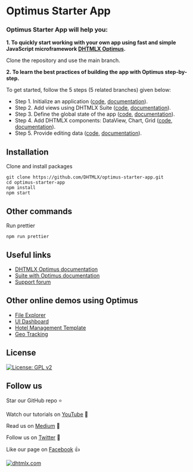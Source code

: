 # Optimus Starter App

### Optimus Starter App will help you:

**1. To quickly start working with your own app using fast and simple JavaScript microframework [DHTMLX Optimus](https://docs.dhtmlx.com/suite/optimus_guides__index.html).** 

Clone the repository and use the main branch.

**2. To learn the best practices of building the app with Optimus step-by-step.** 

To get started, follow the 5 steps (5 related branches) given below: 
- Step 1. Initialize an application ([code](https://github.com/DHTMLX/optimus-starter-app/tree/guide/step-1), [documentation](https://docs.dhtmlx.com/suite/optimus_guides__how_to_start_optimus.html#step1initializeanapplication)).
- Step 2. Add views using DHTMLX Suite ([code](https://github.com/DHTMLX/optimus-starter-app/tree/guide/step-2), [documentation](https://docs.dhtmlx.com/suite/optimus_guides__how_to_start_optimus.html#step2addviewsusingdhtmlxsuite)).
- Step 3. Define the global state of the app ([code](https://github.com/DHTMLX/optimus-starter-app/tree/guide/step-3), [documentation](https://docs.dhtmlx.com/suite/optimus_guides__how_to_start_optimus.html#step3definetheglobalstateoftheapp)).
- Step 4. Add DHTMLX components: DataView, Chart, Grid ([code](https://github.com/DHTMLX/optimus-starter-app/tree/guide/step-4), [documentation](https://docs.dhtmlx.com/suite/optimus_guides__how_to_start_optimus.html#step4adddhtmlxcomponentsdataviewchartgrid)).
- Step 5. Provide editing data ([code](https://github.com/DHTMLX/optimus-starter-app/tree/guide/step-5), [documentation](https://docs.dhtmlx.com/suite/optimus_guides__how_to_start_optimus.html#step5provideeditingdata)).

## Installation

Clone and install packages

```
git clone https://github.com/DHTMLX/optimus-starter-app.git
cd optimus-starter-app
npm install
npm start
```

## Other commands

Run prettier

```
npm run prettier
```

## Useful links

- [DHTMLX Optimus documentation](https://docs.dhtmlx.com/suite/optimus_guides__index.html)
- [Suite with Optimus documentation](https://docs.dhtmlx.com/suite/optimus_guides__how_to_start_optimus.html)
- [Support forum](https://forum.dhtmlx.com/c/optimus)

## Other online demos using Optimus

- [File Explorer](https://dhtmlx.com/docs/products/demoApps/dhtmlxFileExplorerDemo/)
- [UI Dashboard](https://dhtmlx.com/docs/products/demoApps/dhtmlxDashboard/)
- [Hotel Management Template](https://dhtmlx.com/docs/products/demoApps/dhtmlxHotelManagement)
- [Geo Tracking](https://dhtmlx.com/docs/products/demoApps/dhtmlxGeoTracking)

## License

[![License: GPL v2](https://img.shields.io/badge/license-GPL%20v2-blue.svg)](https://www.gnu.org/licenses/old-licenses/gpl-2.0.html)

## Follow us

Star our GitHub repo :star:

Watch our tutorials on [YouTube](https://www.youtube.com/user/dhtmlx/videos) :eyes:

Read us on [Medium](https://medium.com/@dhtmlx) :newspaper:

Follow us on [Twitter](https://twitter.com/dhtmlx) :feet:

Like our page on [Facebook](https://www.facebook.com/dhtmlx/) :thumbsup:

[![dhtmlx.com](https://img.shields.io/badge/made%20by-DHTMLX-blue)](https://dhtmlx.com/)
